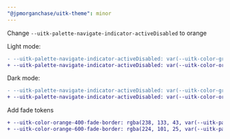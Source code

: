 ```yaml
---
"@jpmorganchase/uitk-theme": minor
---
```


Change `--uitk-palette-navigate-indicator-activeDisabled` to orange

Light mode:

```diff
- --uitk-palette-navigate-indicator-activeDisabled: var(--uitk-color-gray-90-fade-border)
+ --uitk-palette-navigate-indicator-activeDisabled: var(--uitk-color-orange-600-fade-border)
```

Dark mode:

```diff
- --uitk-palette-navigate-indicator-activeDisabled: var(--uitk-color-gray-90-fade-border)
+ --uitk-palette-navigate-indicator-activeDisabled: var(--uitk-color-orange-400-fade-border)
```

Add fade tokens

```diff
+ --uitk-color-orange-400-fade-border: rgba(238, 133, 43, var(--uitk-palette-opacity-border));
+ --uitk-color-orange-600-fade-border: rgba(224, 101, 25, var(--uitk-palette-opacity-border));
```
